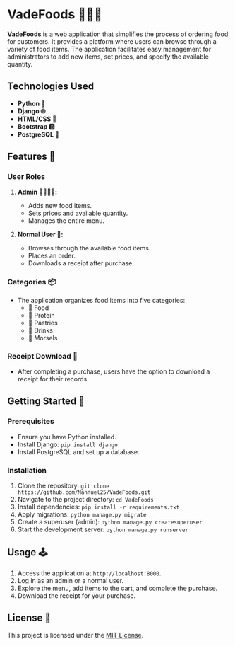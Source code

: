 # VadeFoods 🍔🍕🍰

**VadeFoods** is a web application that simplifies the process of ordering food for customers. It provides a platform where users can browse through a variety of food items. The application facilitates easy management for administrators to add new items, set prices, and specify the available quantity.

## Technologies Used
- **Python 🐍**
- **Django 🌐**
- **HTML/CSS 🎨**
- **Bootstrap 🅱️**
- **PostgreSQL 🐘**

## Features 🚀

### User Roles
1. **Admin 👩‍💼👨‍💼:** 
    - Adds new food items.
    - Sets prices and available quantity.
    - Manages the entire menu.

2. **Normal User 👤:**
    - Browses through the available food items.
    - Places an order.
    - Downloads a receipt after purchase.

### Categories 📦
- The application organizes food items into five categories:
    - 🍲 Food
    - 🍗 Protein
    - 🥮 Pastries
    - 🥤 Drinks
    - 🍡 Morsels

### Receipt Download 📜
- After completing a purchase, users have the option to download a receipt for their records.

## Getting Started 🚗

### Prerequisites
- Ensure you have Python installed.
- Install Django: `pip install django`
- Install PostgreSQL and set up a database.

### Installation
1. Clone the repository: `git clone https://github.com/Mannuel25/VadeFoods.git`
2. Navigate to the project directory: `cd VadeFoods`
3. Install dependencies: `pip install -r requirements.txt`
4. Apply migrations: `python manage.py migrate`
5. Create a superuser (admin): `python manage.py createsuperuser`
6. Start the development server: `python manage.py runserver`

## Usage 🕹️  

1. Access the application at `http://localhost:8000`.
2. Log in as an admin or a normal user.
3. Explore the menu, add items to the cart, and complete the purchase.
4. Download the receipt for your purchase.

## License 📄
This project is licensed under the [MIT License](LICENSE).

